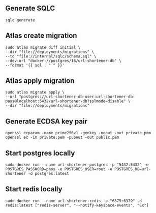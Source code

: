 ## Generate SQLC
```shell
sqlc generate
```

## Atlas create migration
```shell
sudo atlas migrate diff initial \
--dir "file://deployments/migrations" \
--to "file://internal/sqlc/schema.sql" \
--dev-url "docker://postgres/16/url-shortener-db" \
--format '{{ sql . " " }}'
```

## Atlas apply migration
```shell
sudo atlas migrate apply \
--url "postgres://url-shortener-db-user:url-shortener-db-pass@localhost:5432/url-shortener-db?sslmode=disable" \
--dir "file://deployments/migrations"
```

## Generate ECDSA key pair
```shell
openssl ecparam -name prime256v1 -genkey -noout -out private.pem
openssl ec -in private.pem -pubout -out public.pem
```

## Start postgres locally
```shell
sudo docker run --name url-shortener-postgres -p "5432:5432" -e POSTGRES_PASSWORD=pass -e POSTGRES_USER=root -e POSTGRES_DB=url-shortener -d postgres:latest
```

## Start redis locally
```shell
sudo docker run --name url-shortener-redis -p "6379:6379" -d redis:latest ["redis-server", "--notify-keyspace-events", "Ex"]
```